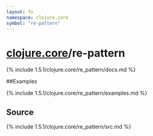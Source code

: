```yaml
---
layout: fn
namespace: clojure.core
symbol: "re-pattern"
---
```


# [clojure.core](../)/re-pattern

{% include 1.5.1/clojure.core/re_pattern/docs.md %}

##Examples

{% include 1.5.1/clojure.core/re_pattern/examples.md %}
## Source
{% include 1.5.1/clojure.core/re_pattern/src.md %}


